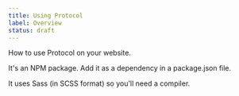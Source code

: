 ```yaml
---
title: Using Protocol
label: Overview
status: draft
---
```


How to use Protocol on your website.

It's an NPM package. Add it as a dependency in a package.json file.

It uses Sass (in SCSS format) so you'll need a compiler.
